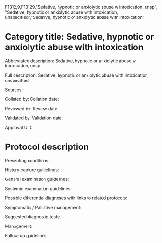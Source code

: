F1312,9,F13129,"Sedative, hypnotic or anxiolytic abuse w intoxication, unsp", "Sedative, hypnotic or anxiolytic abuse with intoxication, unspecified","Sedative, hypnotic or anxiolytic abuse with intoxication"
# Category title: Sedative, hypnotic or anxiolytic abuse with intoxication

Abbreviated description: Sedative, hypnotic or anxiolytic abuse w intoxication, unsp

Full description: Sedative, hypnotic or anxiolytic abuse with intoxication, unspecified

Sources:

Collated by:
Collation date:

Reviewed by:
Review date:

Validated by:
Validation date:

Approval UID:

# Protocol description

Presenting conditions:

History capture guidelines:

General examination guidelines:

Systemic examination guidelines:

Possible differential diagnoses with links to related protocols:

Symptomatic / Palliative management:

Suggested diagnostic tests:

Management:

Follow-up guidelines:
